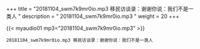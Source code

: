 +++
title = "20181104_swm7k9mr0io.mp3 移民访谈录：谢谢你说：我们不是一类人 "
description = " 20181104_swm7k9mr0io.mp3 "
weight = 20
+++

{{< myaudio01 mp3="20181104_swm7k9mr0io.mp3" >}}

    20181104_swm7k9mr0io.mp3 移民访谈录：谢谢你说：我们不是一类人

